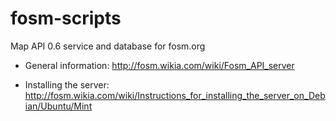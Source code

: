 fosm-scripts
============

Map API 0.6 service and database for fosm.org

* General information: http://fosm.wikia.com/wiki/Fosm_API_server

* Installing the server: http://fosm.wikia.com/wiki/Instructions_for_installing_the_server_on_Debian/Ubuntu/Mint

